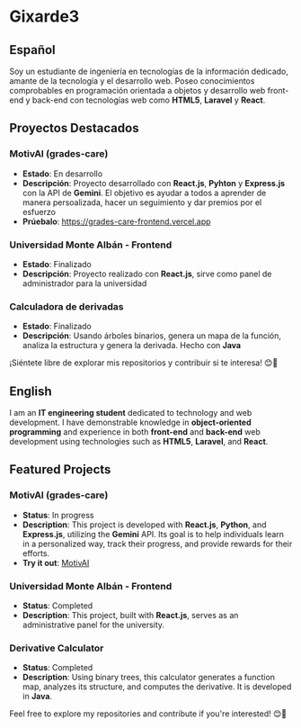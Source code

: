 # Gixarde3

## Español
Soy un estudiante de ingeniería en tecnologías de la información dedicado, amante de la tecnología y el desarrollo web. Poseo conocimientos comprobables en programación orientada a objetos y desarrollo web front-end y back-end con tecnologías web como **HTML5**, **Laravel** y **React**.

## Proyectos Destacados

### MotivAI (grades-care)
- **Estado**: En desarrollo
- **Descripción**: Proyecto desarrollado con **React.js**, **Pyhton** y **Express.js** con la API de **Gemini**. El objetivo es ayudar a todos a aprender de manera persoalizada, hacer un seguimiento y dar premios por el esfuerzo
- **Prúebalo**: https://grades-care-frontend.vercel.app

### Universidad Monte Albán - Frontend
- **Estado**: Finalizado
- **Descripción**: Proyecto realizado con **React.js**, sirve como panel de administrador para la universidad

### Calculadora de derivadas
- **Estado**: Finalizado
- **Descripción**: Usando árboles binarios, genera un mapa de la función, analiza la estructura y genera la derivada. Hecho con **Java**

¡Siéntete libre de explorar mis repositorios y contribuir si te interesa! 😊🚀

## English
I am an **IT engineering student** dedicated to technology and web development. I have demonstrable knowledge in **object-oriented programming** and experience in both **front-end** and **back-end** web development using technologies such as **HTML5**, **Laravel**, and **React**.

## Featured Projects

### MotivAI (grades-care)
- **Status**: In progress
- **Description**: This project is developed with **React.js**, **Python**, and **Express.js**, utilizing the **Gemini** API. Its goal is to help individuals learn in a personalized way, track their progress, and provide rewards for their efforts.
- **Try it out**: [MotivAI](https://grades-care-frontend.vercel.app)

### Universidad Monte Albán - Frontend
- **Status**: Completed
- **Description**: This project, built with **React.js**, serves as an administrative panel for the university.

### Derivative Calculator
- **Status**: Completed
- **Description**: Using binary trees, this calculator generates a function map, analyzes its structure, and computes the derivative. It is developed in **Java**.

Feel free to explore my repositories and contribute if you're interested! 😊🚀
